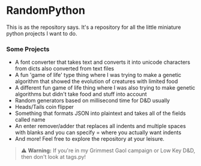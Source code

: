 # RandomPython
This is as the repository says. It's a repository for all the little miniature python projects I want to do.
### Some Projects
- A font converter that takes text and converts it into unicode characters from dicts also converted from text files
- A fun 'game of life' type thing where I was trying to make a genetic algorithm that showed the evolution of creatures with limited food
- A different fun game of life thing where I was also trying to make genetic algorithms but didn't take food and stuff into account
- Random generators based on millisecond time for D&D usually
- Heads/Tails coin flipper
- Something that formats JSON into plaintext and takes all of the fields called name
- An enter remover/adder that replaces all indents and multiple spaces with blanks and you can specify = where you actually want indents
- And more!
Feel free to explore the repository at your leisure. 
> :warning: **Warning:** If you're in my Grimmest Gaol campaign or Low Key D&D, then don't look at tags.py!
